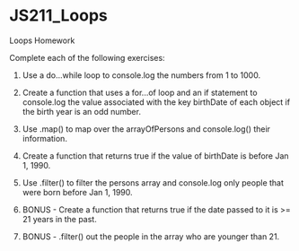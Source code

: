 # JS211_Loops
Loops Homework

Complete each of the following exercises:
1) Use a do...while loop to console.log the numbers from 1 to 1000.



6) Create a function that uses a for...of loop and an if statement to console.log the value associated with the key birthDate of each object if the birth year is an odd number.
7) Use .map() to map over the arrayOfPersons and console.log() their information.

9) Create a function that returns true if the value of birthDate is before Jan 1, 1990.
10) Use .filter() to filter the persons array and console.log only people that were born before Jan 1, 1990.
11) BONUS - Create a function that returns true if the date passed to it is >= 21 years in the past.
12) BONUS - .filter() out the people in the array who are younger than 21.